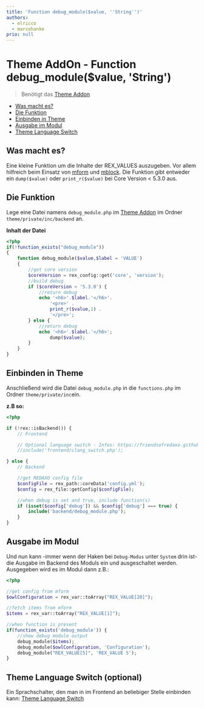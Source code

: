 ```yaml
---
title: 'Function debug_module($value, ''String'')'
authors:
  - elricco
  - marcohanke
prio: null
---
```


# Theme AddOn - Function debug\_module\($value, 'String'\)

> Benötigt das [Theme Addon](https://github.com/FriendsOfREDAXO/theme)

* [Was macht es?](debug_module.md#was-macht-es)
* [Die Funktion](debug_module.md#die-funktion)
* [Einbinden in Theme](debug_module.md#einbinden-in-theme)
* [Ausgabe im Modul](debug_module.md#ausgabe-im-modul)
* [Theme Language Switch](debug_module.md#theme-language-switch)

## Was macht es?

Eine kleine Funktion um die Inhalte der REX\_VALUES auszugeben. Vor allem hilfreich beim Einsatz von [mform](https://github.com/FriendsOfREDAXO/mform) und [mblock](https://github.com/FriendsOfREDAXO/mblock). Die Funktion gibt entweder ein `dump($value)` oder `print_r($value)` bei Core Version &lt; 5.3.0 aus.

## Die Funktion

Lege eine Datei namens `debug_module.php` im [Theme Addon](https://github.com/FriendsOfREDAXO/theme) im Ordner `theme/private/inc/backend` an.

**Inhalt der Datei**

```php
<?php
if(!function_exists("debug_module"))
{
    function debug_module($value,$label = 'VALUE')
    {
        //get core version
        $coreVersion = rex_config::get('core', 'version');
        //build debug
        if ($coreVersion < '5.3.0') {
            //return debug
            echo '<h6>'.$label.'</h6>'.
                '<pre>' .
                print_r($value,1) .
                '</pre>';
        } else {
            //return debug
            echo '<h6>'.$label.'</h6>';
                dump($value);
        }
    }
}
```

## Einbinden in Theme

Anschließend wird die Datei `debug_module.php` in die `functions.php` im Ordner `theme/private/inc`ein.

**z.B so:**

```php
<?php

if (!rex::isBackend()) {
    // Frontend

    // Optional language switch - Infos: https://friendsofredaxo.github.io/tricks/addons/theme/language_switch
    //include('frontend/clang_switch.php');

} else {
    // Backend

    //get REDAXO config file
    $configFile = rex_path::coreData('config.yml');
    $config = rex_file::getConfig($configFile);

    //when debug is set and true, include function(s)
    if (isset($config['debug']) && $config['debug'] === true) {
        include('backend/debug_module.php');
    }
}
```

## Ausgabe im Modul

Und nun kann -immer wenn der Haken bei `Debug-Modus` unter `System` drin ist- die Ausgabe im Backend des Moduls ein und ausgeschaltet werden. Ausgegeben wird es im Modul dann z.B.:

```php
<?php

//get config from mform
$owlConfiguration = rex_var::toArray("REX_VALUE[20]");

//fetch items from mform
$items = rex_var::toArray("REX_VALUE[1]");

//when function is present
if(function_exists('debug_module')) {
    //show debug module output
    debug_module($items);
    debug_module($owlConfiguration, 'Configuration');
    debug_module("REX_VALUE[5]", 'REX_VALUE 5');
}
```

## Theme Language Switch \(optional\)

Ein Sprachschalter, den man in im Frontend an beliebiger Stelle einbinden kann: [Theme Language Switch](https://friendsofredaxo.github.io/tricks/addons/theme/language_switch)

